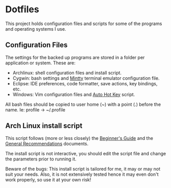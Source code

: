 Dotfiles
========

This project holds configuration files and scripts for some of the programs and operating systems I use.

Configuration Files
-------------------

The settings for the backed up programs are stored in a folder per application or system. These are:

* Archlinux: shell configuration files and install script.
* Cygwin: bash settings and [Mintty](http://code.google.com/p/mintty/) terminal emulator configuration file.
* Eclipse: IDE preferences, code formatter, save actions, key bindings, etc.
* Windows: Vim configuration files and [Auto Hot Key](http://www.autohotkey.com/) script.
 
All bash files should be copied to user home (~) with a point (.) before the name. Ie:
profile -> ~/.profile

Arch Linux install script
-------------------------

This script follows (more or less closely) the [Beginner's Guide](https://wiki.archlinux.org/index.php/Beginners%27_Guide) and the [General Recommendations](https://wiki.archlinux.org/index.php/General_Recommendations) documents.

The install script is not interactive, you should edit the script file and change the parameters prior to running it.

Beware of the bugs: This install script is tailored for me, it may or may not suit your needs. Also, it is not extensively tested hence it may even don't work properly, so use it at your own risk!

